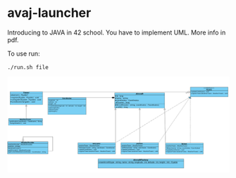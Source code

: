# avaj-launcher

Introducing to JAVA in 42 school. You have to implement UML.
More info in pdf. 

To use run:
```
./run.sh file
```

![alt text](avaj_uml.jpg)
